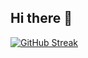 ## Hi there 👋

[![GitHub Streak](https://streak-stats.demolab.com/?user=Fahd-O&theme=highcontrast&border_radius=8&card_width=500&currStreakNum=EB5454)](https://git.io/streak-stats)

<!--
**Fahd-O/Fahd-O** is a ✨ _special_ ✨ repository because its `README.md` (this file) appears on your GitHub profile.

Here are some ideas to get you started:

- 🔭 I’m currently working on ...
- 🌱 I’m currently learning ...
- 👯 I’m looking to collaborate on ...
- 🤔 I’m looking for help with ...
- 💬 Ask me about ...
- 📫 How to reach me: ...
- 😄 Pronouns: ...
- ⚡ Fun fact: ...
-->
